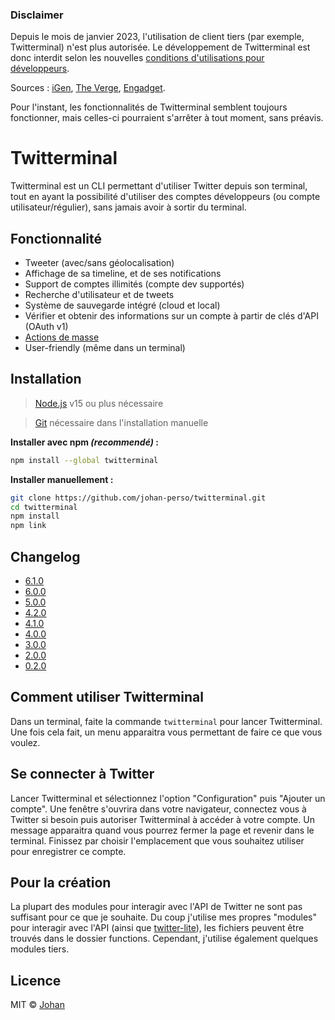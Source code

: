### Disclaimer

Depuis le mois de janvier 2023, l'utilisation de client tiers (par exemple, Twitterminal) n'est plus autorisée. Le développement de Twitterminal est donc interdit selon les nouvelles [conditions d'utilisations pour développeurs](https://developer.twitter.com/en/developer-terms/agreement).

Sources : [iGen](https://www.igen.fr/app-store/2023/01/cest-officiellement-mort-pour-les-apps-twitter-135047), [The Verge](https://www.theverge.com/2023/1/19/23562947/twitter-third-party-client-tweetbot-twitterific-ban-rules), [Engadget](https://www.engadget.com/twitter-new-developer-terms-ban-third-party-clients-211247096.html).

Pour l'instant, les fonctionnalités de Twitterminal semblent toujours fonctionner, mais celles-ci pourraient s'arrêter à tout moment, sans préavis.

# Twitterminal

Twitterminal est un CLI permettant d'utiliser Twitter depuis son terminal, tout en ayant la possibilité d'utiliser des comptes développeurs (ou compte utilisateur/régulier), sans jamais avoir à sortir du terminal.

## Fonctionnalité

* Tweeter (avec/sans géolocalisation)
* Affichage de sa timeline, et de ses notifications
* Support de comptes illimités (compte dev supportés)
* Recherche d'utilisateur et de tweets
* Système de sauvegarde intégré (cloud et local)
* Vérifier et obtenir des informations sur un compte à partir de clés d'API (OAuth v1)
* [Actions de masse](https://github.com/johan-perso/twitterminal/wiki/Actions-de-masse)
* User-friendly (même dans un terminal)


## Installation

> [Node.js](https://nodejs.org/) v15 ou plus nécessaire

> [Git](https://git-scm.com/) nécessaire dans l'installation manuelle

**Installer avec npm *(recommendé)* :**

```bash
npm install --global twitterminal
```

**Installer manuellement :**

```bash
git clone https://github.com/johan-perso/twitterminal.git
cd twitterminal
npm install
npm link
```


## Changelog

* [6.1.0](https://github.com/johan-perso/twitterminal/wiki/Changelog#v610)
* [6.0.0](https://github.com/johan-perso/twitterminal/wiki/Changelog#v600)
* [5.0.0](https://github.com/johan-perso/twitterminal/wiki/Changelog#v500)
* [4.2.0](https://github.com/johan-perso/twitterminal/wiki/Changelog#v420)
* [4.1.0](https://github.com/johan-perso/twitterminal/wiki/Changelog#v410)
* [4.0.0](https://github.com/johan-perso/twitterminal/wiki/Changelog#v400)
* [3.0.0](https://github.com/johan-perso/twitterminal/wiki/Changelog#v300)
* [2.0.0](https://github.com/johan-perso/twitterminal/wiki/Changelog#v200)
* [0.2.0](https://github.com/johan-perso/twitterminal/wiki/Changelog#v020-refonte-entière-du-code-depuis-la-branche-old)


## Comment utiliser Twitterminal

Dans un terminal, faite la commande `twitterminal` pour lancer Twitterminal. Une fois cela fait, un menu apparaitra vous permettant de faire ce que vous voulez.


## Se connecter à Twitter

Lancer Twitterminal et sélectionnez l'option "Configuration" puis "Ajouter un compte". Une fenêtre s'ouvrira dans votre navigateur, connectez vous à Twitter si besoin puis autoriser Twitterminal à accéder à votre compte. Un message apparaitra quand vous pourrez fermer la page et revenir dans le terminal. Finissez par choisir l'emplacement que vous souhaitez utiliser pour enregistrer ce compte.


## Pour la création

La plupart des modules pour interagir avec l'API de Twitter ne sont pas suffisant pour ce que je souhaite. Du coup j'utilise mes propres "modules" pour interagir avec l'API (ainsi que [twitter-lite](https://npmjs.com/package/twitter-lite)), les fichiers peuvent être trouvés dans le dossier functions. Cependant, j'utilise également quelques modules tiers.


## Licence

MIT © [Johan](https://johanstick.me)
